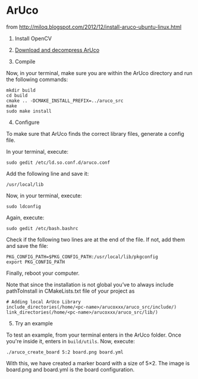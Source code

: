 
# ArUco

from http://miloq.blogspot.com/2012/12/install-aruco-ubuntu-linux.html

1. Install OpenCV

2. [Download and decompress ArUco](https://sourceforge.net/projects/aruco/files/)

3. Compile

Now, in your terminal, make sure you are within the ArUco directory and run the following commands:

```
mkdir build
cd build
cmake .. -DCMAKE_INSTALL_PREFIX=../aruco_src
make
sudo make install
```

4. Configure

To make sure that ArUco finds the correct library files, generate a config file.

In your terminal, execute:

`sudo gedit /etc/ld.so.conf.d/aruco.conf`

Add the following line and save it:

`/usr/local/lib`

Now, in your terminal, execute:

`sudo ldconfig`

Again, execute:

`sudo gedit /etc/bash.bashrc`

Check if the following two lines are at the end of the file. If not, add them and save the file:

```
PKG_CONFIG_PATH=$PKG_CONFIG_PATH:/usr/local/lib/pkgconfig
export PKG_CONFIG_PATH
```

Finally, reboot your computer.

Note that since the installation is not global you’ve to always include pathToInstall in CMakeLists.txt file of your project as

```
# Adding local ArUco Library
include_directories(/home/<pc-name>/arucoxxx/aruco_src/include/)
link_directories(/home/<pc-name>/arucoxxx/aruco_src/lib/)
```

5. Try an example

To test an example, from your terminal enters in the ArUco folder. Once you're inside it, enters in `build/utils`. Now, execute:

`./aruco_create_board 5:2 board.png board.yml`

With this, we have created a marker board with a size of 5×2. The image is board.png and board.yml is the board configuration.